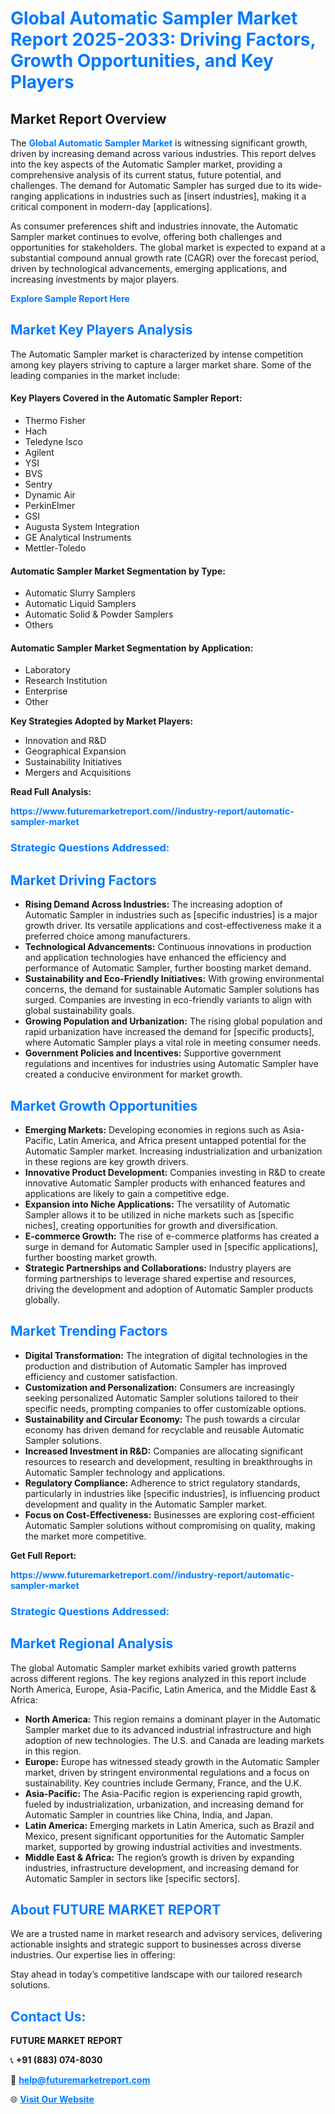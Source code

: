 <h1 style="color: #007BFF;">Global Automatic Sampler Market Report 2025-2033: Driving Factors, Growth Opportunities, and Key Players</h1>

<section id="overview">
<h2>Market Report Overview</h2>
<p>The <a href="https://www.futuremarketreport.com//industry-report/automatic-sampler-market" style="color: #007BFF; text-decoration: none;"><strong>Global Automatic Sampler Market</strong></a> is witnessing significant growth, driven by increasing demand across various industries. This report delves into the key aspects of the Automatic Sampler market, providing a comprehensive analysis of its current status, future potential, and challenges. The demand for Automatic Sampler has surged due to its wide-ranging applications in industries such as [insert industries], making it a critical component in modern-day [applications].</p>
<p>As consumer preferences shift and industries innovate, the Automatic Sampler market continues to evolve, offering both challenges and opportunities for stakeholders. The global market is expected to expand at a substantial compound annual growth rate (CAGR) over the forecast period, driven by technological advancements, emerging applications, and increasing investments by major players.</p>
</section>

<section id="overview">
<p><a href="https://www.futuremarketreport.com//request-sample/reportId=90133" style="color: #007BFF; text-decoration: none;"><strong>Explore Sample Report Here</strong></a></p>
</section>

<section id="key-players">
<h2 style="color: #007BFF;">Market Key Players Analysis</h2>
<p>The Automatic Sampler market is characterized by intense competition among key players striving to capture a larger market share. Some of the leading companies in the market include:</p>
<h4>Key Players Covered in the Automatic Sampler Report:</h4>
<ul><li>Thermo Fisher</li><li>Hach</li><li>Teledyne Isco</li><li>Agilent</li><li>YSI</li><li>BVS</li><li>Sentry</li><li>Dynamic Air</li><li>PerkinElmer</li><li>GSI</li><li>Augusta System Integration</li><li>GE Analytical Instruments</li><li>Mettler-Toledo</li></ul>
<h4>Automatic Sampler Market Segmentation by Type:</h4>
<ul><li>Automatic Slurry Samplers</li><li>Automatic Liquid Samplers</li><li>Automatic Solid &amp; Powder Samplers</li><li>Others</li></ul>

<h4>Automatic Sampler Market Segmentation by Application:</h4>
<ul><li>Laboratory</li><li>Research Institution</li><li>Enterprise</li><li>Other</li></ul>
<p><strong>Key Strategies Adopted by Market Players:</strong></p>
<ul>
<li>Innovation and R&D</li>
<li>Geographical Expansion</li>
<li>Sustainability Initiatives</li>
<li>Mergers and Acquisitions</li>
</ul>
</section>

<section>
<p><strong>Read Full Analysis: </strong></p><a href="https://www.futuremarketreport.com//industry-report/automatic-sampler-market" style="color: #007BFF; text-decoration: none;"><strong>https://www.futuremarketreport.com//industry-report/automatic-sampler-market</strong></a>
<h3 style="color: #007BFF;">Strategic Questions Addressed:</h3>
</section>

<section id="driving-factors">
<h2 style="color: #007BFF;">Market Driving Factors</h2>
<ul>
<li><strong>Rising Demand Across Industries:</strong> The increasing adoption of Automatic Sampler in industries such as [specific industries] is a major growth driver. Its versatile applications and cost-effectiveness make it a preferred choice among manufacturers.</li>
<li><strong>Technological Advancements:</strong> Continuous innovations in production and application technologies have enhanced the efficiency and performance of Automatic Sampler, further boosting market demand.</li>
<li><strong>Sustainability and Eco-Friendly Initiatives:</strong> With growing environmental concerns, the demand for sustainable Automatic Sampler solutions has surged. Companies are investing in eco-friendly variants to align with global sustainability goals.</li>
<li><strong>Growing Population and Urbanization:</strong> The rising global population and rapid urbanization have increased the demand for [specific products], where Automatic Sampler plays a vital role in meeting consumer needs.</li>
<li><strong>Government Policies and Incentives:</strong> Supportive government regulations and incentives for industries using Automatic Sampler have created a conducive environment for market growth.</li>
</ul>
</section>

<section id="growth-opportunities">
<h2 style="color: #007BFF;">Market Growth Opportunities</h2>
<ul>
<li><strong>Emerging Markets:</strong> Developing economies in regions such as Asia-Pacific, Latin America, and Africa present untapped potential for the Automatic Sampler market. Increasing industrialization and urbanization in these regions are key growth drivers.</li>
<li><strong>Innovative Product Development:</strong> Companies investing in R&D to create innovative Automatic Sampler products with enhanced features and applications are likely to gain a competitive edge.</li>
<li><strong>Expansion into Niche Applications:</strong> The versatility of Automatic Sampler allows it to be utilized in niche markets such as [specific niches], creating opportunities for growth and diversification.</li>
<li><strong>E-commerce Growth:</strong> The rise of e-commerce platforms has created a surge in demand for Automatic Sampler used in [specific applications], further boosting market growth.</li>
<li><strong>Strategic Partnerships and Collaborations:</strong> Industry players are forming partnerships to leverage shared expertise and resources, driving the development and adoption of Automatic Sampler products globally.</li>
</ul>
</section>

<section id="trending-factors">
<h2 style="color: #007BFF;">Market Trending Factors</h2>
<ul>
<li><strong>Digital Transformation:</strong> The integration of digital technologies in the production and distribution of Automatic Sampler has improved efficiency and customer satisfaction.</li>
<li><strong>Customization and Personalization:</strong> Consumers are increasingly seeking personalized Automatic Sampler solutions tailored to their specific needs, prompting companies to offer customizable options.</li>
<li><strong>Sustainability and Circular Economy:</strong> The push towards a circular economy has driven demand for recyclable and reusable Automatic Sampler solutions.</li>
<li><strong>Increased Investment in R&D:</strong> Companies are allocating significant resources to research and development, resulting in breakthroughs in Automatic Sampler technology and applications.</li>
<li><strong>Regulatory Compliance:</strong> Adherence to strict regulatory standards, particularly in industries like [specific industries], is influencing product development and quality in the Automatic Sampler market.</li>
<li><strong>Focus on Cost-Effectiveness:</strong> Businesses are exploring cost-efficient Automatic Sampler solutions without compromising on quality, making the market more competitive.</li>
</ul>
</section>

<section>
<p><strong>Get Full Report: </strong></p><a href="https://www.futuremarketreport.com//industry-report/automatic-sampler-market" style="color: #007BFF; text-decoration: none;"><strong>https://www.futuremarketreport.com//industry-report/automatic-sampler-market</strong></a>
<h3 style="color: #007BFF;">Strategic Questions Addressed:</h3>
</section>


<section id="regional-analysis">
<h2 style="color: #007BFF;">Market Regional Analysis</h2>
<p>The global Automatic Sampler market exhibits varied growth patterns across different regions. The key regions analyzed in this report include North America, Europe, Asia-Pacific, Latin America, and the Middle East & Africa:</p>
<ul>
<li><strong>North America:</strong> This region remains a dominant player in the Automatic Sampler market due to its advanced industrial infrastructure and high adoption of new technologies. The U.S. and Canada are leading markets in this region.</li>
<li><strong>Europe:</strong> Europe has witnessed steady growth in the Automatic Sampler market, driven by stringent environmental regulations and a focus on sustainability. Key countries include Germany, France, and the U.K.</li>
<li><strong>Asia-Pacific:</strong> The Asia-Pacific region is experiencing rapid growth, fueled by industrialization, urbanization, and increasing demand for Automatic Sampler in countries like China, India, and Japan.</li>
<li><strong>Latin America:</strong> Emerging markets in Latin America, such as Brazil and Mexico, present significant opportunities for the Automatic Sampler market, supported by growing industrial activities and investments.</li>
<li><strong>Middle East & Africa:</strong> The region’s growth is driven by expanding industries, infrastructure development, and increasing demand for Automatic Sampler in sectors like [specific sectors].</li>
</ul>
</section>

<footer>
<h2 style="color: #007BFF;">About FUTURE MARKET REPORT</h2>
<p>We are a trusted name in market research and advisory services, delivering actionable insights and strategic support to businesses across diverse industries. Our expertise lies in offering:</p>

<p>Stay ahead in today’s competitive landscape with our tailored research solutions.</p>

<h2 style="color: #007BFF;">Contact Us:</h2>
<p><strong>FUTURE MARKET REPORT</strong></p>
<p>📞 <strong>+91 (883) 074-8030</strong></p>
<p>📧 <strong><a href="mailto:help@futuremarketreport.com" style="color: #007BFF;">help@futuremarketreport.com</a></strong></p>
<p>🌐 <strong><a href="https://www.futuremarketreport.com/" style="color: #007BFF;">Visit Our Website</a></strong></p>
</footer>